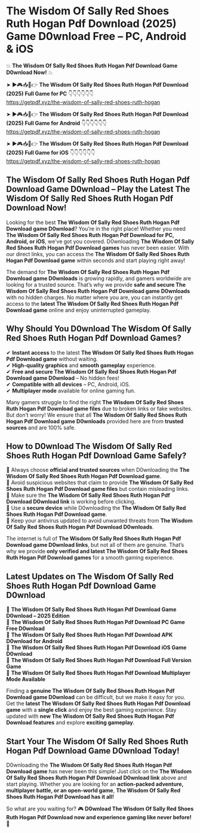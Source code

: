 # The Wisdom Of Sally Red Shoes Ruth Hogan Pdf Download (2025) Game D0wnload Free – PC, Android & iOS

💥 **The Wisdom Of Sally Red Shoes Ruth Hogan Pdf Download Game D0wnload Now!** 💥  

➤ ►🎮📥📱👉 **The Wisdom Of Sally Red Shoes Ruth Hogan Pdf Download (2025) Full Game for PC** 👇👇👇👇👇👇  
https://getpdf.xyz/the-wisdom-of-sally-red-shoes-ruth-hogan  

➤ ►🎮📥📱👉 **The Wisdom Of Sally Red Shoes Ruth Hogan Pdf Download (2025) Full Game for Android** 👇👇👇👇👇👇  
https://getpdf.xyz/the-wisdom-of-sally-red-shoes-ruth-hogan  

➤ ►🎮📥📱👉 **The Wisdom Of Sally Red Shoes Ruth Hogan Pdf Download (2025) Full Game for iOS** 👇👇👇👇👇👇  
https://getpdf.xyz/the-wisdom-of-sally-red-shoes-ruth-hogan  

## The Wisdom Of Sally Red Shoes Ruth Hogan Pdf Download Game D0wnload – Play the Latest The Wisdom Of Sally Red Shoes Ruth Hogan Pdf Download Now!

Looking for the best **The Wisdom Of Sally Red Shoes Ruth Hogan Pdf Download game D0wnload**? You’re in the right place! Whether you need **The Wisdom Of Sally Red Shoes Ruth Hogan Pdf Download for PC, Android, or iOS**, we’ve got you covered. D0wnloading **The Wisdom Of Sally Red Shoes Ruth Hogan Pdf Download games** has never been easier. With our direct links, you can access the **The Wisdom Of Sally Red Shoes Ruth Hogan Pdf Download game** within seconds and start playing right away!  

The demand for **The Wisdom Of Sally Red Shoes Ruth Hogan Pdf Download game D0wnloads** is growing rapidly, and gamers worldwide are looking for a trusted source. That’s why we provide **safe and secure The Wisdom Of Sally Red Shoes Ruth Hogan Pdf Download game D0wnloads** with no hidden charges. No matter where you are, you can instantly get access to the **latest The Wisdom Of Sally Red Shoes Ruth Hogan Pdf Download game** online and enjoy uninterrupted gameplay.  

## **Why Should You D0wnload The Wisdom Of Sally Red Shoes Ruth Hogan Pdf Download Games?**  

✔ **Instant access** to the latest **The Wisdom Of Sally Red Shoes Ruth Hogan Pdf Download game** without waiting.  
✔ **High-quality graphics** and **smooth gameplay** experience.  
✔ **Free and secure The Wisdom Of Sally Red Shoes Ruth Hogan Pdf Download game D0wnload** – No hidden fees!  
✔ **Compatible with all devices** – PC, Android, iOS.  
✔ **Multiplayer mode** available for online gaming fun.  

Many gamers struggle to find the right **The Wisdom Of Sally Red Shoes Ruth Hogan Pdf Download game files** due to broken links or fake websites. But don’t worry! We ensure that all **The Wisdom Of Sally Red Shoes Ruth Hogan Pdf Download game D0wnloads** provided here are from **trusted sources** and are 100% safe.  

## **How to D0wnload The Wisdom Of Sally Red Shoes Ruth Hogan Pdf Download Game Safely?**  

📌 Always choose **official and trusted sources** when D0wnloading the **The Wisdom Of Sally Red Shoes Ruth Hogan Pdf Download game**.  
📌 Avoid suspicious websites that claim to provide **The Wisdom Of Sally Red Shoes Ruth Hogan Pdf Download game files** but contain misleading links.  
📌 Make sure the **The Wisdom Of Sally Red Shoes Ruth Hogan Pdf Download D0wnload link** is working before clicking.  
📌 Use a **secure device** while D0wnloading the **The Wisdom Of Sally Red Shoes Ruth Hogan Pdf Download game**.  
📌 Keep your antivirus updated to avoid unwanted threats from **The Wisdom Of Sally Red Shoes Ruth Hogan Pdf Download D0wnloads**.  

The internet is full of **The Wisdom Of Sally Red Shoes Ruth Hogan Pdf Download game D0wnload links**, but not all of them are genuine. That’s why we provide **only verified and latest The Wisdom Of Sally Red Shoes Ruth Hogan Pdf Download games** for a smooth gaming experience.  

## **Latest Updates on The Wisdom Of Sally Red Shoes Ruth Hogan Pdf Download Game D0wnload**  

🔹 **The Wisdom Of Sally Red Shoes Ruth Hogan Pdf Download Game D0wnload – 2025 Edition**  
🔹 **The Wisdom Of Sally Red Shoes Ruth Hogan Pdf Download PC Game Free D0wnload**  
🔹 **The Wisdom Of Sally Red Shoes Ruth Hogan Pdf Download APK D0wnload for Android**  
🔹 **The Wisdom Of Sally Red Shoes Ruth Hogan Pdf Download iOS Game D0wnload**  
🔹 **The Wisdom Of Sally Red Shoes Ruth Hogan Pdf Download Full Version Game**  
🔹 **The Wisdom Of Sally Red Shoes Ruth Hogan Pdf Download Multiplayer Mode Available**  

Finding a **genuine The Wisdom Of Sally Red Shoes Ruth Hogan Pdf Download game D0wnload** can be difficult, but we make it easy for you. Get the **latest The Wisdom Of Sally Red Shoes Ruth Hogan Pdf Download game** with a **single click** and enjoy the best gaming experience. Stay updated with **new The Wisdom Of Sally Red Shoes Ruth Hogan Pdf Download features** and explore **exciting gameplay**.  

## **Start Your The Wisdom Of Sally Red Shoes Ruth Hogan Pdf Download Game D0wnload Today!**  

D0wnloading the **The Wisdom Of Sally Red Shoes Ruth Hogan Pdf Download game** has never been this simple! Just click on the **The Wisdom Of Sally Red Shoes Ruth Hogan Pdf Download D0wnload link** above and start playing. Whether you are looking for an **action-packed adventure, multiplayer battle, or an open-world game**, **The Wisdom Of Sally Red Shoes Ruth Hogan Pdf Download has it all!**  

So what are you waiting for? 🎮 **D0wnload The Wisdom Of Sally Red Shoes Ruth Hogan Pdf Download now and experience gaming like never before!** 🚀  